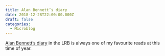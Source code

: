 ```yaml
---
title: Alan Bennett’s diary
date: 2018-12-28T22:00:00.000Z
draft: false
categories:
  - Microblog
---
```

[Alan Bennett’s diary](https://www.lrb.co.uk/v41/n01/alan-bennett/diary) in the LRB is always one of my favourite reads at this time of year.
